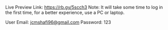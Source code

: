 
Live Preview Link: https://rb.gy/5scch3
Note: It will take some time to log in the first time, for a better experience, use a PC or laptop.


User Email: jcmshafi96@gmail.com
Password: 123
